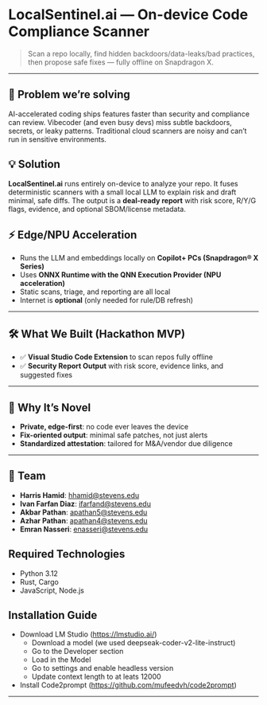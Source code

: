 # LocalSentinel.ai — On-device Code Compliance Scanner

> Scan a repo locally, find hidden backdoors/data-leaks/bad practices, then propose safe fixes — fully offline on Snapdragon X.

---

## 🚨 Problem we’re solving
AI-accelerated coding ships features faster than security and compliance can review. Vibecoder (and even busy devs) miss subtle backdoors, secrets, or leaky patterns. Traditional cloud scanners are noisy and can’t run in sensitive environments.

## 💡 Solution
**LocalSentinel.ai** runs entirely on-device to analyze your repo. It fuses deterministic scanners with a small local LLM to explain risk and draft minimal, safe diffs. The output is a **deal-ready report** with risk score, R/Y/G flags, evidence, and optional SBOM/license metadata.

## ⚡️ Edge/NPU Acceleration
- Runs the LLM and embeddings locally on **Copilot+ PCs (Snapdragon® X Series)**
- Uses **ONNX Runtime with the QNN Execution Provider (NPU acceleration)**
- Static scans, triage, and reporting are all local
- Internet is **optional** (only needed for rule/DB refresh)

---

## 🛠️ What We Built (Hackathon MVP)
- ✅ **Visual Studio Code Extension** to scan repos fully offline
- ✅ **Security Report Output** with risk score, evidence links, and suggested fixes

---

## 🔑 Why It’s Novel
- **Private, edge-first**: no code ever leaves the device  
- **Fix-oriented output**: minimal safe patches, not just alerts  
- **Standardized attestation**: tailored for M&A/vendor due diligence

---

## 👤 Team
- **Harris Hamid**: hhamid@stevens.edu  
- **Ivan Farfan Diaz**: ifarfand@stevens.edu  
- **Akbar Pathan**: apathan5@stevens.edu
- **Azhar Pathan**: apathan4@stevens.edu  
- **Emran Nasseri**: enasseri@stevens.edu

## Required Technologies
- Python 3.12
- Rust, Cargo
- JavaScript, Node.js

## Installation Guide
- Download LM Studio (https://lmstudio.ai/)
  - Download a model (we used deepseak-coder-v2-lite-instruct)
  - Go to the Developer section
  - Load in the Model
  - Go to settings and enable headless version
  - Update context length to at leats 12000
- Install Code2prompt (https://github.com/mufeedvh/code2prompt)
  
---

